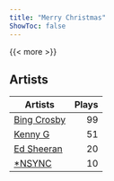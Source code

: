 ```yaml
---
title: "Merry Christmas"
ShowToc: false
---
```


{{< more >}}

## Artists
Artists | Plays 
----- | -----: 
[Bing Crosby](/artists/bing-crosby-1864) | 99
[Kenny G](/artists/kenny-g-7789) | 51
[Ed Sheeran](/artists/ed-sheeran-396790) | 20
[*NSYNC](/artists/nsync-31882) | 10

